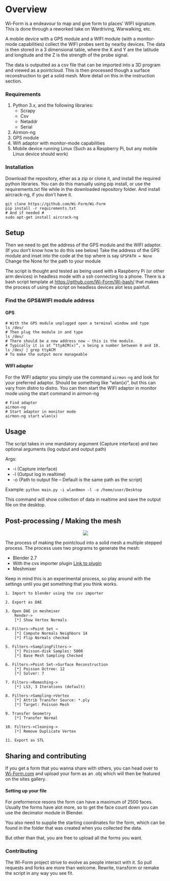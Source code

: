 # Overview
Wi-Form is a endeavour to map and give form to places’ WIFI signature. This is done through a reworked take on Wardriving, Warwalking, etc.

A mobile device with a GPS module and a WIFI module (with a monitor-mode capabilities) collect the WIFI probes sent by nearby devices. The data is then stored in a 3 dimensional table, where the X and Y are the latitude and longitude and the Z is the strength of the probe signal.

The data is outputted as a csv file that can be imported into a 3D program and viewed as a pointcloud. This is then processed though a surface reconstruction to get a solid mesh. More detail on this in the instruction section.

### Requirements
1. Python 3.x, and the following libraries:
    - Scrapy
    - Csv
    - Netaddr 
    - Serial
2. Airmon-ng
3. GPS module
4. Wifi adaptor with monitor-mode capabilities
5. Mobile device running Linux (Such as a Raspberry Pi, but any mobile Linux device should work)

### Installation
Download the repository, ether as a zip or clone it, and install the required python libraries. You can do this manually using pip install, or use the requirements.txt file while in the downloaded repository folder.
And install aircrack-ng, if you don't have it. 
```
git clone https://github.com/Wi-Form/Wi-Form
pip install -r requirements.txt
# And if needed #
sudo apt-get install aircrack-ng 
```

## Setup
Then we need to get the address of the GPS module and the WIFI adaptor. (If you don’t know how to do this see below) Take the address of the GPS module and inset into the code at the top where is say 
`GPSPATH = None` Change the None for the path to your module

The script is thought and tested as being used with a Raspberry Pi (or other arm devices) in headless mode with a ssh connecting to a phone. There is a bash script template at https://github.com/Wi-Form/Wi-bash/ that makes the process of using the script on headless devices alot less painfull.

### Find the GPS&WIFI module address
#### GPS
```
# With the GPS module unplugged open a terminal window and type
ls /dev/
# Then plug the module in and type
ls /dev/
# There should be a new address now – this is the module.
# Typically it is at “ttyACM(x)”, x being a number between 0 and 10.
ls /dev/ | grep ttyACM
# To make the output more manageable
```


#### WIFI adaptor
For the WIFI adaptor you simply use the command ` airmon-ng ` and look for your preferred adaptor.
Should be something like “wlan(x)”, but this can vary from distro to distro.
You can then start the WIFI adaptor in monitor mode using the start command in airmon-ng

```
# Find adaptor
airmon-ng
# Start adaptor in monitor mode
airmon-ng start wlan(x)
```


## Usage
The script takes in one mandatory argument (Capture interface) and two optional arguments (log output and output path)

Args:
   - -i (Capture interface)
   - -l (Output log in realtime)
   - -o (Path to output file – Default is the same path as the script)

Example:
` python main.py -i wlan0mon -l -o /home/user/Desktop `

This command will show collection of data in realtime and save the output file on the desktop.

## Post-processing / Making the mesh
<p align="center"><img src="https://wi-form.com/wp-content/uploads/2019/12/infographic-22-12-2019.png"/></p>
The process of making the pointcloud into a solid mesh a multiple stepped process. The process uses two programs to generate the mesh:

* Blender 2.7
* With the cvs importer plugin <a href="https://blenderartists.org/t/a-script-to-import-a-csv-file-and-create-meshes-for-blender-2-5x-or-later/501410">Link to plugin</a> 
* Meshmixer

Keep in mind this is an experimental process, so play around with the settings until you get something that you think works.

    1. Import to blender using the csv importer
    
    2. Export as DAE
    
    3. Open DAE in meshmixer
        Render->
        [*] Show Vertex Normals
    
    4. Filters->Point Set →
        [*] Compute Normals Neighbors 14
        [*] Flip Normals checked
    
    5. Filters->SamplingFilters->
        [*] Poisson-disk Samples: 5000 
        [*] Base Mesh Sampling Checked
    
    6. Filters->Point Set->Surface Reconstruction
        [*] Poisson Octree: 12
        [*] Solver: 7
    
    7. Filters->Remeshing->
        [*] LS3, 3 Iterations (default)
    
    8. Filters->Sampling->Vertex
        [*] Attrib Transfer Source: *.ply
        [*] Target: Poisson Mesh
    
    9. Transfer Geometry
        [*] Transfer Normal
    
    10. Filters->Cleaning-> 
        [*] Remove Duplicate Vertex
    
    11. Export as STL

## Sharing and contributing
If you get a form that you wanna share with others, you can head over to <a href="https://www.Wi-Form.com">Wi-Form.com</a> and upload your form as an .obj which will then be featured on the sites gallery.

#### Setting up your file
For preformence resons the form can have a maximum of 2500 faces. Usually the forms have alot more, so to get the face count down you can use the decimator module in Blender.

You also need to supplie the starting coordinates for the form, which can be found in the folder that was created when you collected the data.

But other than that, you are free to upload all the forms you want.

### Contributing
The Wi-Form project strive to evolve as people interact with it. So pull requests and forks are more than welcome. Rewrite, transform or remake the script in any way you see fit.




